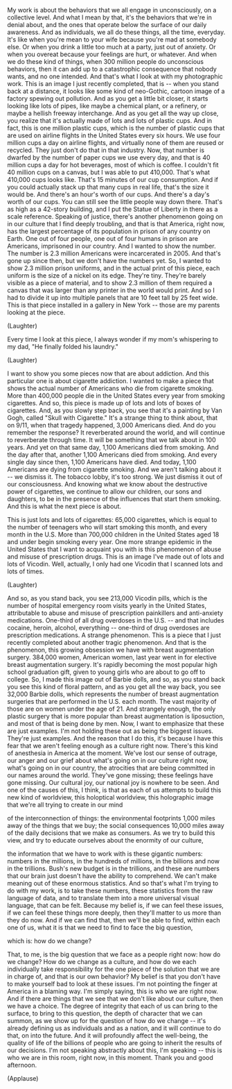 
My work is about the behaviors that we all engage in unconsciously,
on a collective level.
And what I mean by that, it&#39;s the behaviors
that we&#39;re in denial about,
and the ones that operate below the surface of our daily awareness.
And as individuals, we all do these things, all the time, everyday.
It&#39;s like when you&#39;re mean to your wife
because you&#39;re mad at somebody else.
Or when you drink a little too much at a party, just out of anxiety.
Or when you overeat because your feelings are hurt, or whatever.
And when we do these kind of things,
when 300 million people do unconscious behaviors,
then it can add up to a catastrophic consequence
that nobody wants, and no one intended.
And that&#39;s what I look at with my photographic work.
This is an image I just recently completed, that is --
when you stand back at a distance,
it looks like some kind of neo-Gothic, cartoon image
of a factory spewing out pollution.
And as you get a little bit closer,
it starts looking like lots of pipes, like maybe a chemical plant,
or a refinery, or maybe a hellish freeway interchange.
And as you get all the way up close,
you realize that it&#39;s actually made of lots and lots of plastic cups.
And in fact, this is one million plastic cups,
which is the number of plastic cups that are used on airline flights
in the United States every six hours.
We use four million cups a day on airline flights,
and virtually none of them are reused or recycled.
They just don&#39;t do that in that industry.
Now, that number is dwarfed
by the number of paper cups we use every day,
and that is 40 million cups a day for hot beverages,
most of which is coffee.
I couldn&#39;t fit 40 million cups on a canvas,
but I was able to put 410,000. That&#39;s what 410,000 cups looks like.
That&#39;s 15 minutes of our cup consumption.
And if you could actually stack up that many cups in real life,
that&#39;s the size it would be.
And there&#39;s an hour&#39;s worth of our cups.
And there&#39;s a day&#39;s worth of our cups.
You can still see the little people way down there.
That&#39;s as high as a 42-story building,
and I put the Statue of Liberty in there as a scale reference.
Speaking of justice, there&#39;s another phenomenon going on in our culture
that I find deeply troubling, and that is that America, right now,
has the largest percentage of its population in prison
of any country on Earth.
One out of four people, one out of four humans in prison
are Americans, imprisoned in our country.
And I wanted to show the number.
The number is 2.3 million Americans were incarcerated in 2005.
And that&#39;s gone up since then, but we don&#39;t have the numbers yet.
So, I wanted to show 2.3 million prison uniforms,
and in the actual print of this piece,
each uniform is the size of a nickel on its edge.
They&#39;re tiny. They&#39;re barely visible as a piece of material,
and to show 2.3 million of them required a canvas
that was larger than any printer in the world would print.
And so I had to divide it up into multiple panels
that are 10 feet tall by 25 feet wide.
This is that piece installed in a gallery in New York --
those are my parents looking at the piece.

(Laughter)

Every time I look at this piece,
I always wonder if my mom&#39;s whispering to my dad,
&quot;He finally folded his laundry.&quot;

(Laughter)

I want to show you some pieces now that are about addiction.
And this particular one is about cigarette addiction.
I wanted to make a piece that shows the actual number of Americans
who die from cigarette smoking.
More than 400,000 people die in the United States every year
from smoking cigarettes.
And so, this piece is made up of lots and lots of boxes of cigarettes.
And, as you slowly step back,
you see that it&#39;s a painting by Van Gogh, called &quot;Skull with Cigarette.&quot;
It&#39;s a strange thing to think about, that on 9/11,
when that tragedy happened, 3,000 Americans died.
And do you remember the response?
It reverberated around the world,
and will continue to reverberate through time.
It will be something that we talk about in 100 years.
And yet on that same day, 1,100 Americans died from smoking.
And the day after that, another 1,100 Americans died from smoking.
And every single day since then, 1,100 Americans have died.
And today, 1,100 Americans are dying from cigarette smoking.
And we aren&#39;t talking about it -- we dismiss it.
The tobacco lobby, it&#39;s too strong.
We just dismiss it out of our consciousness.
And knowing what we know about the destructive power of cigarettes,
we continue to allow our children, our sons and daughters,
to be in the presence of the influences that start them smoking.
And this is what the next piece is about.

This is just lots and lots of cigarettes: 65,000 cigarettes,
which is equal to the number of teenagers
who will start smoking this month, and every month in the U.S.
More than 700,000 children in the United States aged 18 and under
begin smoking every year.
One more strange epidemic in the United States
that I want to acquaint you with
is this phenomenon of abuse and misuse of prescription drugs.
This is an image I&#39;ve made out of lots and lots of Vicodin.
Well, actually, I only had one Vicodin
that I scanned lots and lots of times.

(Laughter)

And so, as you stand back, you see 213,000 Vicodin pills,
which is the number of hospital emergency room visits
yearly in the United States,
attributable to abuse and misuse of prescription painkillers
and anti-anxiety medications.
One-third of all drug overdoses in the U.S. --
and that includes cocaine, heroin, alcohol, everything --
one-third of drug overdoses are prescription medications.
A strange phenomenon.
This is a piece that I just recently completed
about another tragic phenomenon. And that is the phenomenon,
this growing obsession we have with breast augmentation surgery.
384,000 women, American women, last year
went in for elective breast augmentation surgery.
It&#39;s rapidly becoming the most popular high school graduation gift,
given to young girls who are about to go off to college.
So, I made this image out of Barbie dolls,
and so, as you stand back you see this kind of floral pattern,
and as you get all the way back, you see 32,000 Barbie dolls,
which represents the number of breast augmentation surgeries
that are performed in the U.S. each month.
The vast majority of those are on women under the age of 21.
And strangely enough, the only plastic surgery
that is more popular than breast augmentation is liposuction,
and most of that is being done by men.
Now, I want to emphasize that these are just examples.
I&#39;m not holding these out as being the biggest issues.
They&#39;re just examples.
And the reason that I do this, it&#39;s because I have this fear
that we aren&#39;t feeling enough as a culture right now.
There&#39;s this kind of anesthesia in America at the moment.
We&#39;ve lost our sense of outrage, our anger and our grief
about what&#39;s going on in our culture right now,
what&#39;s going on in our country,
the atrocities that are being committed in our names around the world.
They&#39;ve gone missing; these feelings have gone missing.
Our cultural joy, our national joy is nowhere to be seen.
And one of the causes of this, I think,
is that as each of us attempts to build this new kind of worldview,
this holoptical worldview, this holographic image
that we&#39;re all trying to create in our mind

of the interconnection of things: the environmental footprints
1,000 miles away of the things that we buy;
the social consequences 10,000 miles away
of the daily decisions that we make as consumers.
As we try to build this view,
and try to educate ourselves about the enormity of our culture,

the information that we have to work with is these gigantic numbers:
numbers in the millions, in the hundreds of millions,
in the billions and now in the trillions.
Bush&#39;s new budget is in the trillions, and these are numbers
that our brain just doesn&#39;t have the ability to comprehend.
We can&#39;t make meaning out of these enormous statistics.
And so that&#39;s what I&#39;m trying to do with my work,
is to take these numbers, these statistics
from the raw language of data, and to translate them
into a more universal visual language, that can be felt.
Because my belief is, if we can feel these issues,
if we can feel these things more deeply,
then they&#39;ll matter to us more than they do now.
And if we can find that,
then we&#39;ll be able to find, within each one of us,
what it is that we need to find to face the big question,

which is: how do we change?

That, to me, is the big question that we face as a people right now:
how do we change? How do we change as a culture,
and how do we each individually take responsibility
for the one piece of the solution that we are in charge of,
and that is our own behavior?
My belief is that you don&#39;t have to make yourself bad
to look at these issues.
I&#39;m not pointing the finger at America in a blaming way.
I&#39;m simply saying, this is who we are right now.
And if there are things that we see
that we don&#39;t like about our culture,
then we have a choice.
The degree of integrity that each of us can bring to the surface,
to bring to this question, the depth of character that we can summon,
as we show up for the question of how do we change --
it&#39;s already defining us as individuals and as a nation,
and it will continue to do that, on into the future.
And it will profoundly affect the well-being, the quality of life
of the billions of people
who are going to inherit the results of our decisions.
I&#39;m not speaking abstractly about this,
I&#39;m speaking -- this is who we are in this room,
right now, in this moment.
Thank you and good afternoon.

(Applause)

